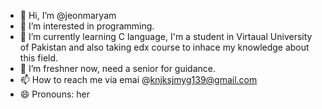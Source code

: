 - 👋 Hi, I’m @jeonmaryam
- 👀 I’m interested in programming.
- 🌱 I’m currently learning C language, I'm a student in Virtaual University of Pakistan and also taking edx course to inhace my knowledge about this field.
- 💞️ I’m freshner now, need a senior for guidance.
- 📫 How to reach me via emai @knjksjmyg139@gmail.com
- 😄 Pronouns: her

<!---
jeonmaryam/jeonmaryam is a ✨ special ✨ repository because its `README.md` (this file) appears on your GitHub profile.
You can click the Preview link to take a look at your changes.
--->
